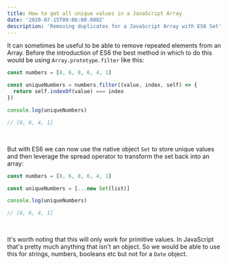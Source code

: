 ```yaml
---
title: How to get all unique values in a JavaScript Array
date: '2020-07-15T09:06:00.000Z'
description: 'Removing duplicates for a JavaScript Array with ES6 Set'
---
```


It can sometimes be useful to be able to remove repeated elements from an Array. Before the introduction of ES6 the best method in which to do this would be using `Array.prototype.filter` like this:

```javascript
const numbers = [8, 6, 8, 6, 4, 1]

const uniqueNumbers = numbers.filter((value, index, self) => {
  return self.indexOf(value) === index
})

console.log(uniqueNumbers)

// [8, 6, 4, 1]
```

<br/>

But with ES6 we can now use the native object `Set` to store unique values and then leverage the spread operator to transform the set back into an array:

```javascript
const numbers = [8, 6, 8, 6, 4, 1]

const uniqueNumbers = [...new Set(list)]

console.log(uniqueNumbers)

// [8, 6, 4, 1]
```

<br/>

It's worth noting that this will only work for primitive values. In JavaScript that's pretty much anything that isn't an object. So we would be able to use this for strings, numbers, booleans etc but not for a `Date` object.
